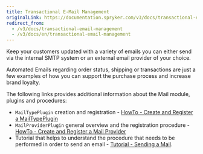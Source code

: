 ```yaml
---
title: Transactional E-Mail Management
originalLink: https://documentation.spryker.com/v3/docs/transactional-email-management
redirect_from:
  - /v3/docs/transactional-email-management
  - /v3/docs/en/transactional-email-management
---
```


Keep your customers updated with a variety of emails you can either send via the internal SMTP system or an external email provider of your choice. 

Automated Emails regarding order status, shipping or transactions are just a few examples of how you can support the purchase process and increase brand loyalty.

The following links provides additional information about the Mail module, plugins and procedures: 

*  `MailTypePlugin` creation and  registration -  [HowTo - Create and Register a MailTypePlugin](/docs/scos/dev/tutorials/202001.0/howtos/ht-mail-create-)
*  `MailProviderPlugin` general overview and the registration procedure - [HowTo - Create and Register a Mail Provider](/docs/scos/dev/tutorials/202001.0/howtos/ht-create-regis)
*  Tutorial that helps to understand the procedure that needs to be performed in order to send an email - [Tutorial - Sending a Mail](/docs/scos/dev/tutorials/201907.0/introduction/mail-how-to-sen).
